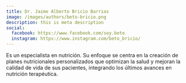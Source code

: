 ```yaml
---
title: Dr. Jaime Alberto Bricio Barrios
image: /images/authors/beto-bricio.png
description: this is meta description
social:
  facebook: https://www.facebook.com/soy.beto
  instagram: https://www.instagram.com/beto_bricio/
---
```


Es un especialista en nutrición. Su enfoque se centra en la creación de planes nutricionales personalizados que optimizan la salud y mejoran la calidad de vida de sus pacientes, integrando los últimos avances en nutrición terapéutica.
